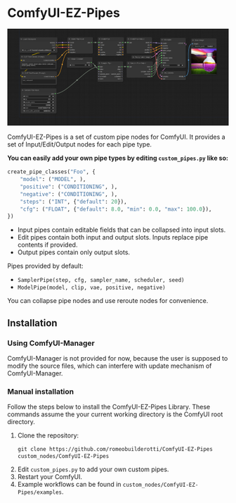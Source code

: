 # ComfyUI-EZ-Pipes

<img src="examples/workflow.png"/>

ComfyUI-EZ-Pipes is a set of custom pipe nodes for ComfyUI. It provides a set of Input/Edit/Output nodes for each pipe type.

**You can easily add your own pipe types by editing `custom_pipes.py` like so:**
```python
create_pipe_classes("Foo", {
    "model": ("MODEL", ),
    "positive": ("CONDITIONING", ),
    "negative": ("CONDITIONING", ),
    "steps": ("INT", {"default": 20}),
    "cfg": ("FLOAT", {"default": 8.0, "min": 0.0, "max": 100.0}),
})
```

- Input pipes contain editable fields that can be collapsed into input slots.
- Edit pipes contain both input and output slots. Inputs replace pipe contents if provided.
- Output pipes contain only output slots.

Pipes provided by default:
- `SamplerPipe(step, cfg, sampler_name, scheduler, seed)`
- `ModelPipe(model, clip, vae, positive, negative)`

You can collapse pipe nodes and use reroute nodes for convenience.

## Installation

### Using ComfyUI-Manager

ComfyUI-Manager is not provided for now, because the user is supposed to modify the source files, which can interfere with update mechanism of ComfyUI-Manager.

### Manual installation

Follow the steps below to install the ComfyUI-EZ-Pipes Library. These commands assume the your current working directory is the ComfyUI root directory.

1. Clone the repository:
   ```
   git clone https://github.com/romeobuilderotti/ComfyUI-EZ-Pipes custom_nodes/ComfyUI-EZ-Pipes
   ```
2. Edit `custom_pipes.py` to add your own custom pipes.
3. Restart your ComfyUI.
4. Example workflows can be found in `custom_nodes/ComfyUI-EZ-Pipes/examples`.
